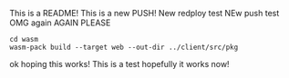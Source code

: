 This is a README!
This is a new PUSH!
New redploy test
NEw push test
OMG again
AGAIN PLEASE

```
cd wasm
wasm-pack build --target web --out-dir ../client/src/pkg
```

ok hoping this works!
This is a test
hopefully it works now!
